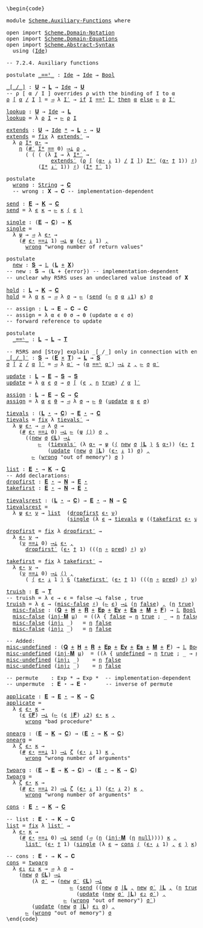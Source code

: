 <pre class="Agda"><a id="1" class="Markup">\begin{code}</a>

<a id="15" class="Keyword">module</a> <a id="22" href="Scheme.Auxiliary-Functions.html" class="Module">Scheme.Auxiliary-Functions</a> <a id="49" class="Keyword">where</a>

<a id="56" class="Keyword">open</a> <a id="61" class="Keyword">import</a> <a id="68" href="Scheme.Domain-Notation.html" class="Module">Scheme.Domain-Notation</a>
<a id="91" class="Keyword">open</a> <a id="96" class="Keyword">import</a> <a id="103" href="Scheme.Domain-Equations.html" class="Module">Scheme.Domain-Equations</a>
<a id="127" class="Keyword">open</a> <a id="132" class="Keyword">import</a> <a id="139" href="Scheme.Abstract-Syntax.html" class="Module">Scheme.Abstract-Syntax</a>
  <a id="164" class="Keyword">using</a> <a id="170" class="Symbol">(</a><a id="171" href="Scheme.Abstract-Syntax.html#194" class="Postulate">Ide</a><a id="174" class="Symbol">)</a>

<a id="177" class="Comment">-- 7.2.4. Auxiliary functions</a>

<a id="208" class="Keyword">postulate</a> <a id="_==ᴵ_"></a><a id="218" href="Scheme.Auxiliary-Functions.html#218" class="Postulate Operator">_==ᴵ_</a> <a id="224" class="Symbol">:</a> <a id="226" href="Scheme.Abstract-Syntax.html#194" class="Postulate">Ide</a> <a id="230" class="Symbol">→</a> <a id="232" href="Scheme.Abstract-Syntax.html#194" class="Postulate">Ide</a> <a id="236" class="Symbol">→</a> <a id="238" href="Agda.Builtin.Bool.html#173" class="Datatype">Bool</a>

<a id="_[_/_]"></a><a id="244" href="Scheme.Auxiliary-Functions.html#244" class="Function Operator">_[_/_]</a> <a id="251" class="Symbol">:</a> <a id="253" href="Scheme.Domain-Equations.html#997" class="Postulate">𝐔</a> <a id="255" class="Symbol">→</a> <a id="257" href="Scheme.Domain-Equations.html#210" class="Function">𝐋</a> <a id="259" class="Symbol">→</a> <a id="261" href="Scheme.Abstract-Syntax.html#194" class="Postulate">Ide</a> <a id="265" class="Symbol">→</a> <a id="267" href="Scheme.Domain-Equations.html#997" class="Postulate">𝐔</a>
<a id="269" class="Comment">-- ρ [ α / I ] overrides ρ with the binding of I to α</a>
<a id="323" href="Scheme.Auxiliary-Functions.html#323" class="Bound">ρ</a> <a id="325" href="Scheme.Auxiliary-Functions.html#244" class="Function Operator">[</a> <a id="327" href="Scheme.Auxiliary-Functions.html#327" class="Bound">α</a> <a id="329" href="Scheme.Auxiliary-Functions.html#244" class="Function Operator">/</a> <a id="331" href="Scheme.Auxiliary-Functions.html#331" class="Bound">I</a> <a id="333" href="Scheme.Auxiliary-Functions.html#244" class="Function Operator">]</a> <a id="335" class="Symbol">=</a> <a id="337" href="Scheme.Domain-Equations.html#1510" class="Field">◅</a> <a id="339" class="Symbol">λ</a> <a id="341" href="Scheme.Auxiliary-Functions.html#341" class="Bound">I′</a> <a id="344" class="Symbol">→</a> <a id="346" href="Data.Bool.Base.html#1505" class="Function Operator">if</a> <a id="349" href="Scheme.Auxiliary-Functions.html#331" class="Bound">I</a> <a id="351" href="Scheme.Auxiliary-Functions.html#218" class="Postulate Operator">==ᴵ</a> <a id="355" href="Scheme.Auxiliary-Functions.html#341" class="Bound">I′</a> <a id="358" href="Data.Bool.Base.html#1505" class="Function Operator">then</a> <a id="363" href="Scheme.Auxiliary-Functions.html#327" class="Bound">α</a> <a id="365" href="Data.Bool.Base.html#1505" class="Function Operator">else</a> <a id="370" href="Scheme.Domain-Equations.html#1498" class="Field">▻</a> <a id="372" href="Scheme.Auxiliary-Functions.html#323" class="Bound">ρ</a> <a id="374" href="Scheme.Auxiliary-Functions.html#341" class="Bound">I′</a>

<a id="lookup"></a><a id="378" href="Scheme.Auxiliary-Functions.html#378" class="Function">lookup</a> <a id="385" class="Symbol">:</a> <a id="387" href="Scheme.Domain-Equations.html#997" class="Postulate">𝐔</a> <a id="389" class="Symbol">→</a> <a id="391" href="Scheme.Abstract-Syntax.html#194" class="Postulate">Ide</a> <a id="395" class="Symbol">→</a> <a id="397" href="Scheme.Domain-Equations.html#210" class="Function">𝐋</a>
<a id="399" href="Scheme.Auxiliary-Functions.html#378" class="Function">lookup</a> <a id="406" class="Symbol">=</a> <a id="408" class="Symbol">λ</a> <a id="410" href="Scheme.Auxiliary-Functions.html#410" class="Bound">ρ</a> <a id="412" href="Scheme.Auxiliary-Functions.html#412" class="Bound">I</a> <a id="414" class="Symbol">→</a> <a id="416" href="Scheme.Domain-Equations.html#1498" class="Field">▻</a> <a id="418" href="Scheme.Auxiliary-Functions.html#410" class="Bound">ρ</a> <a id="420" href="Scheme.Auxiliary-Functions.html#412" class="Bound">I</a>

<a id="extends"></a><a id="423" href="Scheme.Auxiliary-Functions.html#423" class="Function">extends</a> <a id="431" class="Symbol">:</a> <a id="433" href="Scheme.Domain-Equations.html#997" class="Postulate">𝐔</a> <a id="435" class="Symbol">→</a> <a id="437" href="Scheme.Abstract-Syntax.html#194" class="Postulate">Ide</a> <a id="441" href="Scheme.Domain-Notation.html#2900" class="Function Operator">*</a> <a id="443" class="Symbol">→</a> <a id="445" href="Scheme.Domain-Equations.html#210" class="Function">𝐋</a> <a id="447" href="Scheme.Domain-Notation.html#3764" class="Function Operator">⋆</a> <a id="449" class="Symbol">→</a> <a id="451" href="Scheme.Domain-Equations.html#997" class="Postulate">𝐔</a>
<a id="453" href="Scheme.Auxiliary-Functions.html#423" class="Function">extends</a> <a id="461" class="Symbol">=</a> <a id="463" href="Scheme.Domain-Notation.html#676" class="Postulate">fix</a> <a id="467" class="Symbol">λ</a> <a id="469" href="Scheme.Auxiliary-Functions.html#469" class="Bound">extends′</a> <a id="478" class="Symbol">→</a>
  <a id="482" class="Symbol">λ</a> <a id="484" href="Scheme.Auxiliary-Functions.html#484" class="Bound">ρ</a> <a id="486" href="Scheme.Auxiliary-Functions.html#486" class="Bound">I*</a> <a id="489" href="Scheme.Auxiliary-Functions.html#489" class="Bound">α⋆</a> <a id="492" class="Symbol">→</a>
    <a id="498" href="Scheme.Domain-Notation.html#1030" class="Postulate">η</a> <a id="500" class="Symbol">(</a><a id="501" href="Scheme.Domain-Notation.html#2951" class="Function">#′</a> <a id="504" href="Scheme.Auxiliary-Functions.html#486" class="Bound">I*</a> <a id="507" href="Data.Nat.Base.html#1289" class="Primitive Operator">==</a> <a id="510" class="Number">0</a><a id="511" class="Symbol">)</a> <a id="513" href="Scheme.Domain-Notation.html#4662" class="Postulate Operator">⟶⊥</a> <a id="516" href="Scheme.Auxiliary-Functions.html#484" class="Bound">ρ</a> <a id="518" href="Scheme.Domain-Notation.html#4662" class="Postulate Operator">,</a>
      <a id="526" class="Symbol">(</a> <a id="528" class="Symbol">(</a> <a id="530" class="Symbol">(</a> <a id="532" class="Symbol">(λ</a> <a id="535" href="Scheme.Auxiliary-Functions.html#535" class="Bound">I</a> <a id="537" class="Symbol">→</a> <a id="539" class="Symbol">λ</a> <a id="541" href="Scheme.Auxiliary-Functions.html#541" class="Bound">I*′</a> <a id="545" class="Symbol">→</a>
              <a id="561" href="Scheme.Auxiliary-Functions.html#469" class="Bound">extends′</a> <a id="570" class="Symbol">(</a><a id="571" href="Scheme.Auxiliary-Functions.html#484" class="Bound">ρ</a> <a id="573" href="Scheme.Auxiliary-Functions.html#244" class="Function Operator">[</a> <a id="575" class="Symbol">(</a><a id="576" href="Scheme.Auxiliary-Functions.html#489" class="Bound">α⋆</a> <a id="579" href="Scheme.Domain-Notation.html#4255" class="Function Operator">↓</a> <a id="581" class="Number">1</a><a id="582" class="Symbol">)</a> <a id="584" href="Scheme.Auxiliary-Functions.html#244" class="Function Operator">/</a> <a id="586" href="Scheme.Auxiliary-Functions.html#535" class="Bound">I</a> <a id="588" href="Scheme.Auxiliary-Functions.html#244" class="Function Operator">]</a><a id="589" class="Symbol">)</a> <a id="591" href="Scheme.Auxiliary-Functions.html#541" class="Bound">I*′</a> <a id="595" class="Symbol">(</a><a id="596" href="Scheme.Auxiliary-Functions.html#489" class="Bound">α⋆</a> <a id="599" href="Scheme.Domain-Notation.html#4350" class="Function Operator">†</a> <a id="601" class="Number">1</a><a id="602" class="Symbol">))</a> <a id="605" href="Scheme.Domain-Notation.html#1070" class="Postulate Operator">♯</a><a id="606" class="Symbol">)</a>
          <a id="618" class="Symbol">(</a><a id="619" href="Scheme.Auxiliary-Functions.html#486" class="Bound">I*</a> <a id="622" href="Scheme.Domain-Notation.html#3104" class="Function Operator">↓′</a> <a id="625" class="Number">1</a><a id="626" class="Symbol">))</a> <a id="629" href="Scheme.Domain-Notation.html#1070" class="Postulate Operator">♯</a><a id="630" class="Symbol">)</a> <a id="632" class="Symbol">(</a><a id="633" href="Scheme.Auxiliary-Functions.html#486" class="Bound">I*</a> <a id="636" href="Scheme.Domain-Notation.html#3344" class="Function Operator">†′</a> <a id="639" class="Number">1</a><a id="640" class="Symbol">)</a>

<a id="643" class="Keyword">postulate</a>
  <a id="wrong"></a><a id="655" href="Scheme.Auxiliary-Functions.html#655" class="Postulate">wrong</a> <a id="661" class="Symbol">:</a> <a id="663" href="Agda.Builtin.String.html#335" class="Postulate">String</a> <a id="670" class="Symbol">→</a> <a id="672" href="Scheme.Domain-Equations.html#1044" class="Postulate">𝐂</a>
  <a id="676" class="Comment">-- wrong : 𝐗 → 𝐂 -- implementation-dependent</a>

<a id="send"></a><a id="722" href="Scheme.Auxiliary-Functions.html#722" class="Function">send</a> <a id="727" class="Symbol">:</a> <a id="729" href="Scheme.Domain-Equations.html#905" class="Postulate">𝐄</a> <a id="731" class="Symbol">→</a> <a id="733" href="Scheme.Domain-Equations.html#1100" class="Postulate">𝐊</a> <a id="735" class="Symbol">→</a> <a id="737" href="Scheme.Domain-Equations.html#1044" class="Postulate">𝐂</a>
<a id="739" href="Scheme.Auxiliary-Functions.html#722" class="Function">send</a> <a id="744" class="Symbol">=</a> <a id="746" class="Symbol">λ</a> <a id="748" href="Scheme.Auxiliary-Functions.html#748" class="Bound">ϵ</a> <a id="750" href="Scheme.Auxiliary-Functions.html#750" class="Bound">κ</a> <a id="752" class="Symbol">→</a> <a id="754" href="Scheme.Domain-Equations.html#1498" class="Field">▻</a> <a id="756" href="Scheme.Auxiliary-Functions.html#750" class="Bound">κ</a> <a id="758" href="Scheme.Domain-Notation.html#3885" class="Function Operator">⟨</a> <a id="760" href="Scheme.Auxiliary-Functions.html#748" class="Bound">ϵ</a> <a id="762" href="Scheme.Domain-Notation.html#3885" class="Function Operator">⟩</a>

<a id="single"></a><a id="765" href="Scheme.Auxiliary-Functions.html#765" class="Function">single</a> <a id="772" class="Symbol">:</a> <a id="774" class="Symbol">(</a><a id="775" href="Scheme.Domain-Equations.html#905" class="Postulate">𝐄</a> <a id="777" class="Symbol">→</a> <a id="779" href="Scheme.Domain-Equations.html#1044" class="Postulate">𝐂</a><a id="780" class="Symbol">)</a> <a id="782" class="Symbol">→</a> <a id="784" href="Scheme.Domain-Equations.html#1100" class="Postulate">𝐊</a>
<a id="786" href="Scheme.Auxiliary-Functions.html#765" class="Function">single</a> <a id="793" class="Symbol">=</a>
  <a id="797" class="Symbol">λ</a> <a id="799" href="Scheme.Auxiliary-Functions.html#799" class="Bound">ψ</a> <a id="801" class="Symbol">→</a> <a id="803" href="Scheme.Domain-Equations.html#1510" class="Field">◅</a> <a id="805" class="Symbol">λ</a> <a id="807" href="Scheme.Auxiliary-Functions.html#807" class="Bound">ϵ⋆</a> <a id="810" class="Symbol">→</a> 
    <a id="817" class="Symbol">(</a><a id="818" href="Scheme.Domain-Notation.html#4001" class="Function">#</a> <a id="820" href="Scheme.Auxiliary-Functions.html#807" class="Bound">ϵ⋆</a> <a id="823" href="Scheme.Domain-Notation.html#1670" class="Function Operator">==⊥</a> <a id="827" class="Number">1</a><a id="828" class="Symbol">)</a> <a id="830" href="Scheme.Domain-Notation.html#4662" class="Postulate Operator">⟶⊥</a> <a id="833" href="Scheme.Auxiliary-Functions.html#799" class="Bound">ψ</a> <a id="835" class="Symbol">(</a><a id="836" href="Scheme.Auxiliary-Functions.html#807" class="Bound">ϵ⋆</a> <a id="839" href="Scheme.Domain-Notation.html#4255" class="Function Operator">↓</a> <a id="841" class="Number">1</a><a id="842" class="Symbol">)</a> <a id="844" href="Scheme.Domain-Notation.html#4662" class="Postulate Operator">,</a>
      <a id="852" href="Scheme.Auxiliary-Functions.html#655" class="Postulate">wrong</a> <a id="858" class="String">&quot;wrong number of return values&quot;</a>

<a id="891" class="Keyword">postulate</a>
  <a id="new"></a><a id="903" href="Scheme.Auxiliary-Functions.html#903" class="Postulate">new</a> <a id="907" class="Symbol">:</a> <a id="909" href="Scheme.Domain-Equations.html#956" class="Postulate">𝐒</a> <a id="911" class="Symbol">→</a> <a id="913" href="Scheme.Domain-Notation.html#997" class="Postulate">𝕃</a> <a id="915" class="Symbol">(</a><a id="916" href="Scheme.Domain-Equations.html#210" class="Function">𝐋</a> <a id="918" href="Data.Sum.Base.html#625" class="Datatype Operator">+</a> <a id="920" href="Scheme.Domain-Equations.html#724" class="Function">𝐗</a><a id="921" class="Symbol">)</a>
<a id="923" class="Comment">-- new : 𝐒 → (𝐋 + {error}) -- implementation-dependent</a>
<a id="978" class="Comment">-- unclear why R5RS uses an undeclared value instead of 𝐗</a>

<a id="hold"></a><a id="1037" href="Scheme.Auxiliary-Functions.html#1037" class="Function">hold</a> <a id="1042" class="Symbol">:</a> <a id="1044" href="Scheme.Domain-Equations.html#210" class="Function">𝐋</a> <a id="1046" class="Symbol">→</a> <a id="1048" href="Scheme.Domain-Equations.html#1100" class="Postulate">𝐊</a> <a id="1050" class="Symbol">→</a> <a id="1052" href="Scheme.Domain-Equations.html#1044" class="Postulate">𝐂</a>
<a id="1054" href="Scheme.Auxiliary-Functions.html#1037" class="Function">hold</a> <a id="1059" class="Symbol">=</a> <a id="1061" class="Symbol">λ</a> <a id="1063" href="Scheme.Auxiliary-Functions.html#1063" class="Bound">α</a> <a id="1065" href="Scheme.Auxiliary-Functions.html#1065" class="Bound">κ</a> <a id="1067" class="Symbol">→</a> <a id="1069" href="Scheme.Domain-Equations.html#1510" class="Field">◅</a> <a id="1071" class="Symbol">λ</a> <a id="1073" href="Scheme.Auxiliary-Functions.html#1073" class="Bound">σ</a> <a id="1075" class="Symbol">→</a> <a id="1077" href="Scheme.Domain-Equations.html#1498" class="Field">▻</a> <a id="1079" class="Symbol">(</a><a id="1080" href="Scheme.Auxiliary-Functions.html#722" class="Function">send</a> <a id="1085" class="Symbol">(</a><a id="1086" href="Scheme.Domain-Equations.html#1498" class="Field">▻</a> <a id="1088" href="Scheme.Auxiliary-Functions.html#1073" class="Bound">σ</a> <a id="1090" href="Scheme.Auxiliary-Functions.html#1063" class="Bound">α</a> <a id="1092" href="Data.Product.Base.html#636" class="Field Operator">↓1</a><a id="1094" class="Symbol">)</a> <a id="1096" href="Scheme.Auxiliary-Functions.html#1065" class="Bound">κ</a><a id="1097" class="Symbol">)</a> <a id="1099" href="Scheme.Auxiliary-Functions.html#1073" class="Bound">σ</a>

<a id="1102" class="Comment">-- assign : 𝐋 → 𝐄 → 𝐂 → 𝐂</a>
<a id="1128" class="Comment">-- assign = λ α ϵ θ σ → θ (update α ϵ σ)</a>
<a id="1169" class="Comment">-- forward reference to update</a>

<a id="1201" class="Keyword">postulate</a>
  <a id="_==ᴸ_"></a><a id="1213" href="Scheme.Auxiliary-Functions.html#1213" class="Postulate Operator">_==ᴸ_</a> <a id="1219" class="Symbol">:</a> <a id="1221" href="Scheme.Domain-Equations.html#210" class="Function">𝐋</a> <a id="1223" class="Symbol">→</a> <a id="1225" href="Scheme.Domain-Equations.html#210" class="Function">𝐋</a> <a id="1227" class="Symbol">→</a> <a id="1229" href="Scheme.Domain-Equations.html#304" class="Function">𝐓</a>

<a id="1232" class="Comment">-- R5RS and [Stoy] explain _[_/_] only in connection with environments</a>
<a id="_[_/_]′"></a><a id="1303" href="Scheme.Auxiliary-Functions.html#1303" class="Function Operator">_[_/_]′</a> <a id="1311" class="Symbol">:</a> <a id="1313" href="Scheme.Domain-Equations.html#956" class="Postulate">𝐒</a> <a id="1315" class="Symbol">→</a> <a id="1317" class="Symbol">(</a><a id="1318" href="Scheme.Domain-Equations.html#905" class="Postulate">𝐄</a> <a id="1320" href="Data.Product.Base.html#1618" class="Function Operator">×</a> <a id="1322" href="Scheme.Domain-Equations.html#304" class="Function">𝐓</a><a id="1323" class="Symbol">)</a> <a id="1325" class="Symbol">→</a> <a id="1327" href="Scheme.Domain-Equations.html#210" class="Function">𝐋</a> <a id="1329" class="Symbol">→</a> <a id="1331" href="Scheme.Domain-Equations.html#956" class="Postulate">𝐒</a>
<a id="1333" href="Scheme.Auxiliary-Functions.html#1333" class="Bound">σ</a> <a id="1335" href="Scheme.Auxiliary-Functions.html#1303" class="Function Operator">[</a> <a id="1337" href="Scheme.Auxiliary-Functions.html#1337" class="Bound">z</a> <a id="1339" href="Scheme.Auxiliary-Functions.html#1303" class="Function Operator">/</a> <a id="1341" href="Scheme.Auxiliary-Functions.html#1341" class="Bound">α</a> <a id="1343" href="Scheme.Auxiliary-Functions.html#1303" class="Function Operator">]′</a> <a id="1346" class="Symbol">=</a> <a id="1348" href="Scheme.Domain-Equations.html#1510" class="Field">◅</a> <a id="1350" class="Symbol">λ</a> <a id="1352" href="Scheme.Auxiliary-Functions.html#1352" class="Bound">α′</a> <a id="1355" class="Symbol">→</a> <a id="1357" class="Symbol">(</a><a id="1358" href="Scheme.Auxiliary-Functions.html#1341" class="Bound">α</a> <a id="1360" href="Scheme.Auxiliary-Functions.html#1213" class="Postulate Operator">==ᴸ</a> <a id="1364" href="Scheme.Auxiliary-Functions.html#1352" class="Bound">α′</a><a id="1366" class="Symbol">)</a> <a id="1368" href="Scheme.Domain-Notation.html#4662" class="Postulate Operator">⟶⊥</a> <a id="1371" href="Scheme.Auxiliary-Functions.html#1337" class="Bound">z</a> <a id="1373" href="Scheme.Domain-Notation.html#4662" class="Postulate Operator">,</a> <a id="1375" href="Scheme.Domain-Equations.html#1498" class="Field">▻</a> <a id="1377" href="Scheme.Auxiliary-Functions.html#1333" class="Bound">σ</a> <a id="1379" href="Scheme.Auxiliary-Functions.html#1352" class="Bound">α′</a>

<a id="update"></a><a id="1383" href="Scheme.Auxiliary-Functions.html#1383" class="Function">update</a> <a id="1390" class="Symbol">:</a> <a id="1392" href="Scheme.Domain-Equations.html#210" class="Function">𝐋</a> <a id="1394" class="Symbol">→</a> <a id="1396" href="Scheme.Domain-Equations.html#905" class="Postulate">𝐄</a> <a id="1398" class="Symbol">→</a> <a id="1400" href="Scheme.Domain-Equations.html#956" class="Postulate">𝐒</a> <a id="1402" class="Symbol">→</a> <a id="1404" href="Scheme.Domain-Equations.html#956" class="Postulate">𝐒</a>
<a id="1406" href="Scheme.Auxiliary-Functions.html#1383" class="Function">update</a> <a id="1413" class="Symbol">=</a> <a id="1415" class="Symbol">λ</a> <a id="1417" href="Scheme.Auxiliary-Functions.html#1417" class="Bound">α</a> <a id="1419" href="Scheme.Auxiliary-Functions.html#1419" class="Bound">ϵ</a> <a id="1421" href="Scheme.Auxiliary-Functions.html#1421" class="Bound">σ</a> <a id="1423" class="Symbol">→</a> <a id="1425" href="Scheme.Auxiliary-Functions.html#1421" class="Bound">σ</a> <a id="1427" href="Scheme.Auxiliary-Functions.html#1303" class="Function Operator">[</a> <a id="1429" class="Symbol">(</a><a id="1430" href="Scheme.Auxiliary-Functions.html#1419" class="Bound">ϵ</a> <a id="1432" href="Agda.Builtin.Sigma.html#235" class="InductiveConstructor Operator">,</a> <a id="1434" href="Scheme.Domain-Notation.html#1030" class="Postulate">η</a> <a id="1436" href="Agda.Builtin.Bool.html#198" class="InductiveConstructor">true</a><a id="1440" class="Symbol">)</a> <a id="1442" href="Scheme.Auxiliary-Functions.html#1303" class="Function Operator">/</a> <a id="1444" href="Scheme.Auxiliary-Functions.html#1417" class="Bound">α</a> <a id="1446" href="Scheme.Auxiliary-Functions.html#1303" class="Function Operator">]′</a>

<a id="assign"></a><a id="1450" href="Scheme.Auxiliary-Functions.html#1450" class="Function">assign</a> <a id="1457" class="Symbol">:</a> <a id="1459" href="Scheme.Domain-Equations.html#210" class="Function">𝐋</a> <a id="1461" class="Symbol">→</a> <a id="1463" href="Scheme.Domain-Equations.html#905" class="Postulate">𝐄</a> <a id="1465" class="Symbol">→</a> <a id="1467" href="Scheme.Domain-Equations.html#1044" class="Postulate">𝐂</a> <a id="1469" class="Symbol">→</a> <a id="1471" href="Scheme.Domain-Equations.html#1044" class="Postulate">𝐂</a>
<a id="1473" href="Scheme.Auxiliary-Functions.html#1450" class="Function">assign</a> <a id="1480" class="Symbol">=</a> <a id="1482" class="Symbol">λ</a> <a id="1484" href="Scheme.Auxiliary-Functions.html#1484" class="Bound">α</a> <a id="1486" href="Scheme.Auxiliary-Functions.html#1486" class="Bound">ϵ</a> <a id="1488" href="Scheme.Auxiliary-Functions.html#1488" class="Bound">θ</a> <a id="1490" class="Symbol">→</a> <a id="1492" href="Scheme.Domain-Equations.html#1510" class="Field">◅</a> <a id="1494" class="Symbol">λ</a> <a id="1496" href="Scheme.Auxiliary-Functions.html#1496" class="Bound">σ</a> <a id="1498" class="Symbol">→</a> <a id="1500" href="Scheme.Domain-Equations.html#1498" class="Field">▻</a> <a id="1502" href="Scheme.Auxiliary-Functions.html#1488" class="Bound">θ</a> <a id="1504" class="Symbol">(</a><a id="1505" href="Scheme.Auxiliary-Functions.html#1383" class="Function">update</a> <a id="1512" href="Scheme.Auxiliary-Functions.html#1484" class="Bound">α</a> <a id="1514" href="Scheme.Auxiliary-Functions.html#1486" class="Bound">ϵ</a> <a id="1516" href="Scheme.Auxiliary-Functions.html#1496" class="Bound">σ</a><a id="1517" class="Symbol">)</a>

<a id="tievals"></a><a id="1520" href="Scheme.Auxiliary-Functions.html#1520" class="Function">tievals</a> <a id="1528" class="Symbol">:</a> <a id="1530" class="Symbol">(</a><a id="1531" href="Scheme.Domain-Equations.html#210" class="Function">𝐋</a> <a id="1533" href="Scheme.Domain-Notation.html#3764" class="Function Operator">⋆</a> <a id="1535" class="Symbol">→</a> <a id="1537" href="Scheme.Domain-Equations.html#1044" class="Postulate">𝐂</a><a id="1538" class="Symbol">)</a> <a id="1540" class="Symbol">→</a> <a id="1542" href="Scheme.Domain-Equations.html#905" class="Postulate">𝐄</a> <a id="1544" href="Scheme.Domain-Notation.html#3764" class="Function Operator">⋆</a> <a id="1546" class="Symbol">→</a> <a id="1548" href="Scheme.Domain-Equations.html#1044" class="Postulate">𝐂</a>
<a id="1550" href="Scheme.Auxiliary-Functions.html#1520" class="Function">tievals</a> <a id="1558" class="Symbol">=</a> <a id="1560" href="Scheme.Domain-Notation.html#676" class="Postulate">fix</a> <a id="1564" class="Symbol">λ</a> <a id="1566" href="Scheme.Auxiliary-Functions.html#1566" class="Bound">tievals′</a> <a id="1575" class="Symbol">→</a>
  <a id="1579" class="Symbol">λ</a> <a id="1581" href="Scheme.Auxiliary-Functions.html#1581" class="Bound">ψ</a> <a id="1583" href="Scheme.Auxiliary-Functions.html#1583" class="Bound">ϵ⋆</a> <a id="1586" class="Symbol">→</a> <a id="1588" href="Scheme.Domain-Equations.html#1510" class="Field">◅</a> <a id="1590" class="Symbol">λ</a> <a id="1592" href="Scheme.Auxiliary-Functions.html#1592" class="Bound">σ</a> <a id="1594" class="Symbol">→</a>
    <a id="1600" class="Symbol">(</a><a id="1601" href="Scheme.Domain-Notation.html#4001" class="Function">#</a> <a id="1603" href="Scheme.Auxiliary-Functions.html#1583" class="Bound">ϵ⋆</a> <a id="1606" href="Scheme.Domain-Notation.html#1670" class="Function Operator">==⊥</a> <a id="1610" class="Number">0</a><a id="1611" class="Symbol">)</a> <a id="1613" href="Scheme.Domain-Notation.html#4662" class="Postulate Operator">⟶⊥</a> <a id="1616" href="Scheme.Domain-Equations.html#1498" class="Field">▻</a> <a id="1618" class="Symbol">(</a><a id="1619" href="Scheme.Auxiliary-Functions.html#1581" class="Bound">ψ</a> <a id="1621" href="Scheme.Domain-Notation.html#3823" class="Function">⟨⟩</a><a id="1623" class="Symbol">)</a> <a id="1625" href="Scheme.Auxiliary-Functions.html#1592" class="Bound">σ</a> <a id="1627" href="Scheme.Domain-Notation.html#4662" class="Postulate Operator">,</a>
      <a id="1635" class="Symbol">((</a><a id="1637" href="Scheme.Auxiliary-Functions.html#903" class="Postulate">new</a> <a id="1641" href="Scheme.Auxiliary-Functions.html#1592" class="Bound">σ</a> <a id="1643" href="Scheme.Domain-Equations.html#2103" class="Function Operator">∈𝐋</a><a id="1645" class="Symbol">)</a> <a id="1647" href="Scheme.Domain-Notation.html#4662" class="Postulate Operator">⟶⊥</a>
          <a id="1660" href="Scheme.Domain-Equations.html#1498" class="Field">▻</a>  <a id="1663" class="Symbol">(</a><a id="1664" href="Scheme.Auxiliary-Functions.html#1566" class="Bound">tievals′</a> <a id="1673" class="Symbol">(λ</a> <a id="1676" href="Scheme.Auxiliary-Functions.html#1676" class="Bound">α⋆</a> <a id="1679" class="Symbol">→</a> <a id="1681" href="Scheme.Auxiliary-Functions.html#1581" class="Bound">ψ</a> <a id="1683" class="Symbol">(</a><a id="1684" href="Scheme.Domain-Notation.html#3885" class="Function Operator">⟨</a> <a id="1686" href="Scheme.Auxiliary-Functions.html#903" class="Postulate">new</a> <a id="1690" href="Scheme.Auxiliary-Functions.html#1592" class="Bound">σ</a> <a id="1692" href="Scheme.Domain-Equations.html#2192" class="Function Operator">|𝐋</a> <a id="1695" href="Scheme.Domain-Notation.html#3885" class="Function Operator">⟩</a> <a id="1697" href="Scheme.Domain-Notation.html#4078" class="Function Operator">§</a> <a id="1699" href="Scheme.Auxiliary-Functions.html#1676" class="Bound">α⋆</a><a id="1701" class="Symbol">))</a> <a id="1704" class="Symbol">(</a><a id="1705" href="Scheme.Auxiliary-Functions.html#1583" class="Bound">ϵ⋆</a> <a id="1708" href="Scheme.Domain-Notation.html#4350" class="Function Operator">†</a> <a id="1710" class="Number">1</a><a id="1711" class="Symbol">))</a>
             <a id="1727" class="Symbol">(</a><a id="1728" href="Scheme.Auxiliary-Functions.html#1383" class="Function">update</a> <a id="1735" class="Symbol">(</a><a id="1736" href="Scheme.Auxiliary-Functions.html#903" class="Postulate">new</a> <a id="1740" href="Scheme.Auxiliary-Functions.html#1592" class="Bound">σ</a> <a id="1742" href="Scheme.Domain-Equations.html#2192" class="Function Operator">|𝐋</a><a id="1744" class="Symbol">)</a> <a id="1746" class="Symbol">(</a><a id="1747" href="Scheme.Auxiliary-Functions.html#1583" class="Bound">ϵ⋆</a> <a id="1750" href="Scheme.Domain-Notation.html#4255" class="Function Operator">↓</a> <a id="1752" class="Number">1</a><a id="1753" class="Symbol">)</a> <a id="1755" href="Scheme.Auxiliary-Functions.html#1592" class="Bound">σ</a><a id="1756" class="Symbol">)</a> <a id="1758" href="Scheme.Domain-Notation.html#4662" class="Postulate Operator">,</a>
        <a id="1768" href="Scheme.Domain-Equations.html#1498" class="Field">▻</a> <a id="1770" class="Symbol">(</a><a id="1771" href="Scheme.Auxiliary-Functions.html#655" class="Postulate">wrong</a> <a id="1777" class="String">&quot;out of memory&quot;</a><a id="1792" class="Symbol">)</a> <a id="1794" href="Scheme.Auxiliary-Functions.html#1592" class="Bound">σ</a> <a id="1796" class="Symbol">)</a>

<a id="list"></a><a id="1799" href="Scheme.Auxiliary-Functions.html#1799" class="Function">list</a> <a id="1804" class="Symbol">:</a> <a id="1806" href="Scheme.Domain-Equations.html#905" class="Postulate">𝐄</a> <a id="1808" href="Scheme.Domain-Notation.html#3764" class="Function Operator">⋆</a> <a id="1810" class="Symbol">→</a> <a id="1812" href="Scheme.Domain-Equations.html#1100" class="Postulate">𝐊</a> <a id="1814" class="Symbol">→</a> <a id="1816" href="Scheme.Domain-Equations.html#1044" class="Postulate">𝐂</a>
<a id="1818" class="Comment">-- Add declarations:</a>
<a id="dropfirst"></a><a id="1839" href="Scheme.Auxiliary-Functions.html#1839" class="Function">dropfirst</a> <a id="1849" class="Symbol">:</a> <a id="1851" href="Scheme.Domain-Equations.html#905" class="Postulate">𝐄</a> <a id="1853" href="Scheme.Domain-Notation.html#3764" class="Function Operator">⋆</a> <a id="1855" class="Symbol">→</a> <a id="1857" href="Scheme.Domain-Equations.html#254" class="Function">𝐍</a> <a id="1859" class="Symbol">→</a> <a id="1861" href="Scheme.Domain-Equations.html#905" class="Postulate">𝐄</a> <a id="1863" href="Scheme.Domain-Notation.html#3764" class="Function Operator">⋆</a>
<a id="takefirst"></a><a id="1865" href="Scheme.Auxiliary-Functions.html#1865" class="Function">takefirst</a> <a id="1875" class="Symbol">:</a> <a id="1877" href="Scheme.Domain-Equations.html#905" class="Postulate">𝐄</a> <a id="1879" href="Scheme.Domain-Notation.html#3764" class="Function Operator">⋆</a> <a id="1881" class="Symbol">→</a> <a id="1883" href="Scheme.Domain-Equations.html#254" class="Function">𝐍</a> <a id="1885" class="Symbol">→</a> <a id="1887" href="Scheme.Domain-Equations.html#905" class="Postulate">𝐄</a> <a id="1889" href="Scheme.Domain-Notation.html#3764" class="Function Operator">⋆</a>

<a id="tievalsrest"></a><a id="1892" href="Scheme.Auxiliary-Functions.html#1892" class="Function">tievalsrest</a> <a id="1904" class="Symbol">:</a> <a id="1906" class="Symbol">(</a><a id="1907" href="Scheme.Domain-Equations.html#210" class="Function">𝐋</a> <a id="1909" href="Scheme.Domain-Notation.html#3764" class="Function Operator">⋆</a> <a id="1911" class="Symbol">→</a> <a id="1913" href="Scheme.Domain-Equations.html#1044" class="Postulate">𝐂</a><a id="1914" class="Symbol">)</a> <a id="1916" class="Symbol">→</a> <a id="1918" href="Scheme.Domain-Equations.html#905" class="Postulate">𝐄</a> <a id="1920" href="Scheme.Domain-Notation.html#3764" class="Function Operator">⋆</a> <a id="1922" class="Symbol">→</a> <a id="1924" href="Scheme.Domain-Equations.html#254" class="Function">𝐍</a> <a id="1926" class="Symbol">→</a> <a id="1928" href="Scheme.Domain-Equations.html#1044" class="Postulate">𝐂</a>
<a id="1930" href="Scheme.Auxiliary-Functions.html#1892" class="Function">tievalsrest</a> <a id="1942" class="Symbol">=</a>
  <a id="1946" class="Symbol">λ</a> <a id="1948" href="Scheme.Auxiliary-Functions.html#1948" class="Bound">ψ</a> <a id="1950" href="Scheme.Auxiliary-Functions.html#1950" class="Bound">ϵ⋆</a> <a id="1953" href="Scheme.Auxiliary-Functions.html#1953" class="Bound">ν</a> <a id="1955" class="Symbol">→</a> <a id="1957" href="Scheme.Auxiliary-Functions.html#1799" class="Function">list</a>  <a id="1963" class="Symbol">(</a><a id="1964" href="Scheme.Auxiliary-Functions.html#1839" class="Function">dropfirst</a> <a id="1974" href="Scheme.Auxiliary-Functions.html#1950" class="Bound">ϵ⋆</a> <a id="1977" href="Scheme.Auxiliary-Functions.html#1953" class="Bound">ν</a><a id="1978" class="Symbol">)</a>
                   <a id="1999" class="Symbol">(</a><a id="2000" href="Scheme.Auxiliary-Functions.html#765" class="Function">single</a> <a id="2007" class="Symbol">(λ</a> <a id="2010" href="Scheme.Auxiliary-Functions.html#2010" class="Bound">ϵ</a> <a id="2012" class="Symbol">→</a> <a id="2014" href="Scheme.Auxiliary-Functions.html#1520" class="Function">tievals</a> <a id="2022" href="Scheme.Auxiliary-Functions.html#1948" class="Bound">ψ</a> <a id="2024" class="Symbol">((</a><a id="2026" href="Scheme.Auxiliary-Functions.html#1865" class="Function">takefirst</a> <a id="2036" href="Scheme.Auxiliary-Functions.html#1950" class="Bound">ϵ⋆</a> <a id="2039" href="Scheme.Auxiliary-Functions.html#1953" class="Bound">ν</a><a id="2040" class="Symbol">)</a> <a id="2042" href="Scheme.Domain-Notation.html#4078" class="Function Operator">§</a> <a id="2044" href="Scheme.Domain-Notation.html#3885" class="Function Operator">⟨</a> <a id="2046" href="Scheme.Auxiliary-Functions.html#2010" class="Bound">ϵ</a> <a id="2048" href="Scheme.Domain-Notation.html#3885" class="Function Operator">⟩</a><a id="2049" class="Symbol">)))</a>

<a id="2054" href="Scheme.Auxiliary-Functions.html#1839" class="Function">dropfirst</a> <a id="2064" class="Symbol">=</a> <a id="2066" href="Scheme.Domain-Notation.html#676" class="Postulate">fix</a> <a id="2070" class="Symbol">λ</a> <a id="2072" href="Scheme.Auxiliary-Functions.html#2072" class="Bound">dropfirst′</a> <a id="2083" class="Symbol">→</a>
  <a id="2087" class="Symbol">λ</a> <a id="2089" href="Scheme.Auxiliary-Functions.html#2089" class="Bound">ϵ⋆</a> <a id="2092" href="Scheme.Auxiliary-Functions.html#2092" class="Bound">ν</a> <a id="2094" class="Symbol">→</a>
    <a id="2100" class="Symbol">(</a><a id="2101" href="Scheme.Auxiliary-Functions.html#2092" class="Bound">ν</a> <a id="2103" href="Scheme.Domain-Notation.html#1670" class="Function Operator">==⊥</a> <a id="2107" class="Number">0</a><a id="2108" class="Symbol">)</a> <a id="2110" href="Scheme.Domain-Notation.html#4662" class="Postulate Operator">⟶⊥</a> <a id="2113" href="Scheme.Auxiliary-Functions.html#2089" class="Bound">ϵ⋆</a> <a id="2116" href="Scheme.Domain-Notation.html#4662" class="Postulate Operator">,</a>
      <a id="2124" href="Scheme.Auxiliary-Functions.html#2072" class="Bound">dropfirst′</a> <a id="2135" class="Symbol">(</a><a id="2136" href="Scheme.Auxiliary-Functions.html#2089" class="Bound">ϵ⋆</a> <a id="2139" href="Scheme.Domain-Notation.html#4350" class="Function Operator">†</a> <a id="2141" class="Number">1</a><a id="2142" class="Symbol">)</a> <a id="2144" class="Symbol">(((</a><a id="2147" href="Scheme.Domain-Notation.html#1030" class="Postulate">η</a> <a id="2149" href="Function.Base.html#1115" class="Function Operator">∘</a> <a id="2151" href="Data.Nat.Base.html#5272" class="Function">pred</a><a id="2155" class="Symbol">)</a> <a id="2157" href="Scheme.Domain-Notation.html#1070" class="Postulate Operator">♯</a><a id="2158" class="Symbol">)</a> <a id="2160" href="Scheme.Auxiliary-Functions.html#2092" class="Bound">ν</a><a id="2161" class="Symbol">)</a>

<a id="2164" href="Scheme.Auxiliary-Functions.html#1865" class="Function">takefirst</a> <a id="2174" class="Symbol">=</a> <a id="2176" href="Scheme.Domain-Notation.html#676" class="Postulate">fix</a> <a id="2180" class="Symbol">λ</a> <a id="2182" href="Scheme.Auxiliary-Functions.html#2182" class="Bound">takefirst′</a> <a id="2193" class="Symbol">→</a>
  <a id="2197" class="Symbol">λ</a> <a id="2199" href="Scheme.Auxiliary-Functions.html#2199" class="Bound">ϵ⋆</a> <a id="2202" href="Scheme.Auxiliary-Functions.html#2202" class="Bound">ν</a> <a id="2204" class="Symbol">→</a>
    <a id="2210" class="Symbol">(</a><a id="2211" href="Scheme.Auxiliary-Functions.html#2202" class="Bound">ν</a> <a id="2213" href="Scheme.Domain-Notation.html#1670" class="Function Operator">==⊥</a> <a id="2217" class="Number">0</a><a id="2218" class="Symbol">)</a> <a id="2220" href="Scheme.Domain-Notation.html#4662" class="Postulate Operator">⟶⊥</a> <a id="2223" href="Scheme.Domain-Notation.html#3823" class="Function">⟨⟩</a> <a id="2226" href="Scheme.Domain-Notation.html#4662" class="Postulate Operator">,</a>
      <a id="2234" class="Symbol">(</a> <a id="2236" href="Scheme.Domain-Notation.html#3885" class="Function Operator">⟨</a> <a id="2238" href="Scheme.Auxiliary-Functions.html#2199" class="Bound">ϵ⋆</a> <a id="2241" href="Scheme.Domain-Notation.html#4255" class="Function Operator">↓</a> <a id="2243" class="Number">1</a> <a id="2245" href="Scheme.Domain-Notation.html#3885" class="Function Operator">⟩</a> <a id="2247" href="Scheme.Domain-Notation.html#4078" class="Function Operator">§</a> <a id="2249" class="Symbol">(</a><a id="2250" href="Scheme.Auxiliary-Functions.html#2182" class="Bound">takefirst′</a> <a id="2261" class="Symbol">(</a><a id="2262" href="Scheme.Auxiliary-Functions.html#2199" class="Bound">ϵ⋆</a> <a id="2265" href="Scheme.Domain-Notation.html#4350" class="Function Operator">†</a> <a id="2267" class="Number">1</a><a id="2268" class="Symbol">)</a> <a id="2270" class="Symbol">(((</a><a id="2273" href="Scheme.Domain-Notation.html#1030" class="Postulate">η</a> <a id="2275" href="Function.Base.html#1115" class="Function Operator">∘</a> <a id="2277" href="Data.Nat.Base.html#5272" class="Function">pred</a><a id="2281" class="Symbol">)</a> <a id="2283" href="Scheme.Domain-Notation.html#1070" class="Postulate Operator">♯</a><a id="2284" class="Symbol">)</a> <a id="2286" href="Scheme.Auxiliary-Functions.html#2202" class="Bound">ν</a><a id="2287" class="Symbol">))</a> <a id="2290" class="Symbol">)</a>

<a id="truish"></a><a id="2293" href="Scheme.Auxiliary-Functions.html#2293" class="Function">truish</a> <a id="2300" class="Symbol">:</a> <a id="2302" href="Scheme.Domain-Equations.html#905" class="Postulate">𝐄</a> <a id="2304" class="Symbol">→</a> <a id="2306" href="Scheme.Domain-Equations.html#304" class="Function">𝐓</a>
<a id="2308" class="Comment">-- truish = λ ϵ → ϵ = false ⟶⊥ false , true</a>
<a id="2352" href="Scheme.Auxiliary-Functions.html#2293" class="Function">truish</a> <a id="2359" class="Symbol">=</a> <a id="2361" class="Symbol">λ</a> <a id="2363" href="Scheme.Auxiliary-Functions.html#2363" class="Bound">ϵ</a> <a id="2365" class="Symbol">→</a> <a id="2367" class="Symbol">(</a><a id="2368" href="Scheme.Auxiliary-Functions.html#2420" class="Function">misc-false</a> <a id="2379" href="Scheme.Domain-Notation.html#1070" class="Postulate Operator">♯</a><a id="2380" class="Symbol">)</a> <a id="2382" class="Symbol">(</a><a id="2383" href="Scheme.Domain-Equations.html#1498" class="Field">▻</a> <a id="2385" href="Scheme.Auxiliary-Functions.html#2363" class="Bound">ϵ</a><a id="2386" class="Symbol">)</a> <a id="2388" href="Scheme.Domain-Notation.html#4662" class="Postulate Operator">⟶⊥</a> <a id="2391" class="Symbol">(</a><a id="2392" href="Scheme.Domain-Notation.html#1030" class="Postulate">η</a> <a id="2394" href="Agda.Builtin.Bool.html#192" class="InductiveConstructor">false</a><a id="2399" class="Symbol">)</a> <a id="2401" href="Scheme.Domain-Notation.html#4662" class="Postulate Operator">,</a> <a id="2403" class="Symbol">(</a><a id="2404" href="Scheme.Domain-Notation.html#1030" class="Postulate">η</a> <a id="2406" href="Agda.Builtin.Bool.html#198" class="InductiveConstructor">true</a><a id="2410" class="Symbol">)</a> <a id="2412" class="Keyword">where</a>
  <a id="2420" href="Scheme.Auxiliary-Functions.html#2420" class="Function">misc-false</a> <a id="2431" class="Symbol">:</a> <a id="2433" class="Symbol">(</a><a id="2434" href="Scheme.Domain-Equations.html#357" class="Postulate">𝐐</a> <a id="2436" href="Data.Sum.Base.html#625" class="Datatype Operator">+</a> <a id="2438" href="Scheme.Domain-Equations.html#399" class="Postulate">𝐇</a> <a id="2440" href="Data.Sum.Base.html#625" class="Datatype Operator">+</a> <a id="2442" href="Scheme.Domain-Equations.html#444" class="Postulate">𝐑</a> <a id="2444" href="Data.Sum.Base.html#625" class="Datatype Operator">+</a> <a id="2446" href="Scheme.Domain-Equations.html#476" class="Function">𝐄𝐩</a> <a id="2449" href="Data.Sum.Base.html#625" class="Datatype Operator">+</a> <a id="2451" href="Scheme.Domain-Equations.html#516" class="Function">𝐄𝐯</a> <a id="2454" href="Data.Sum.Base.html#625" class="Datatype Operator">+</a> <a id="2456" href="Scheme.Domain-Equations.html#558" class="Function">𝐄𝐬</a> <a id="2459" href="Data.Sum.Base.html#625" class="Datatype Operator">+</a> <a id="2461" href="Scheme.Domain-Equations.html#676" class="Function">𝐌</a> <a id="2463" href="Data.Sum.Base.html#625" class="Datatype Operator">+</a> <a id="2465" href="Scheme.Domain-Equations.html#854" class="Postulate">𝐅</a><a id="2466" class="Symbol">)</a> <a id="2468" class="Symbol">→</a> <a id="2470" href="Scheme.Domain-Notation.html#997" class="Postulate">𝕃</a> <a id="2472" href="Agda.Builtin.Bool.html#173" class="Datatype">Bool</a>
  <a id="2479" href="Scheme.Auxiliary-Functions.html#2420" class="Function">misc-false</a> <a id="2490" class="Symbol">(</a><a id="2491" href="Scheme.Domain-Equations.html#1797" class="InductiveConstructor">inj-𝐌</a> <a id="2497" href="Scheme.Auxiliary-Functions.html#2497" class="Bound">μ</a><a id="2498" class="Symbol">)</a>  <a id="2501" class="Symbol">=</a> <a id="2503" class="Symbol">((λ</a> <a id="2507" class="Symbol">{</a> <a id="2509" href="Scheme.Domain-Equations.html#631" class="InductiveConstructor">false</a> <a id="2515" class="Symbol">→</a> <a id="2517" href="Scheme.Domain-Notation.html#1030" class="Postulate">η</a> <a id="2519" href="Agda.Builtin.Bool.html#198" class="InductiveConstructor">true</a> <a id="2524" class="Symbol">;</a> <a id="2526" class="CatchallClause Symbol">_</a> <a id="2528" class="Symbol">→</a> <a id="2530" href="Scheme.Domain-Notation.html#1030" class="Postulate">η</a> <a id="2532" href="Agda.Builtin.Bool.html#192" class="InductiveConstructor">false</a> <a id="2538" class="Symbol">})</a> <a id="2541" href="Scheme.Domain-Notation.html#1070" class="Postulate Operator">♯</a><a id="2542" class="Symbol">)</a> <a id="2544" class="Symbol">(</a><a id="2545" href="Scheme.Auxiliary-Functions.html#2497" class="Bound">μ</a><a id="2546" class="Symbol">)</a>
  <a id="2550" href="Scheme.Auxiliary-Functions.html#2420" class="Function">misc-false</a> <a id="2561" class="Symbol">(</a><a id="2562" href="Data.Sum.Base.html#675" class="InductiveConstructor">inj₁</a> <a id="2567" class="Symbol">_)</a>   <a id="2572" class="Symbol">=</a> <a id="2574" href="Scheme.Domain-Notation.html#1030" class="Postulate">η</a> <a id="2576" href="Agda.Builtin.Bool.html#192" class="InductiveConstructor">false</a>
  <a id="2584" href="Scheme.Auxiliary-Functions.html#2420" class="CatchallClause Function">misc-false</a><a id="2594" class="CatchallClause"> </a><a id="2595" class="CatchallClause Symbol">(</a><a id="2596" href="Data.Sum.Base.html#700" class="CatchallClause InductiveConstructor">inj₂</a><a id="2600" class="CatchallClause"> </a><a id="2601" class="CatchallClause Symbol">_)</a>   <a id="2606" class="Symbol">=</a> <a id="2608" href="Scheme.Domain-Notation.html#1030" class="Postulate">η</a> <a id="2610" href="Agda.Builtin.Bool.html#192" class="InductiveConstructor">false</a>

<a id="2617" class="Comment">-- Added:</a>
<a id="misc-undefined"></a><a id="2627" href="Scheme.Auxiliary-Functions.html#2627" class="Function">misc-undefined</a> <a id="2642" class="Symbol">:</a> <a id="2644" class="Symbol">(</a><a id="2645" href="Scheme.Domain-Equations.html#357" class="Postulate">𝐐</a> <a id="2647" href="Data.Sum.Base.html#625" class="Datatype Operator">+</a> <a id="2649" href="Scheme.Domain-Equations.html#399" class="Postulate">𝐇</a> <a id="2651" href="Data.Sum.Base.html#625" class="Datatype Operator">+</a> <a id="2653" href="Scheme.Domain-Equations.html#444" class="Postulate">𝐑</a> <a id="2655" href="Data.Sum.Base.html#625" class="Datatype Operator">+</a> <a id="2657" href="Scheme.Domain-Equations.html#476" class="Function">𝐄𝐩</a> <a id="2660" href="Data.Sum.Base.html#625" class="Datatype Operator">+</a> <a id="2662" href="Scheme.Domain-Equations.html#516" class="Function">𝐄𝐯</a> <a id="2665" href="Data.Sum.Base.html#625" class="Datatype Operator">+</a> <a id="2667" href="Scheme.Domain-Equations.html#558" class="Function">𝐄𝐬</a> <a id="2670" href="Data.Sum.Base.html#625" class="Datatype Operator">+</a> <a id="2672" href="Scheme.Domain-Equations.html#676" class="Function">𝐌</a> <a id="2674" href="Data.Sum.Base.html#625" class="Datatype Operator">+</a> <a id="2676" href="Scheme.Domain-Equations.html#854" class="Postulate">𝐅</a><a id="2677" class="Symbol">)</a> <a id="2679" class="Symbol">→</a> <a id="2681" href="Scheme.Domain-Notation.html#997" class="Postulate">𝕃</a> <a id="2683" href="Agda.Builtin.Bool.html#173" class="Datatype">Bool</a>
<a id="2688" href="Scheme.Auxiliary-Functions.html#2627" class="Function">misc-undefined</a> <a id="2703" class="Symbol">(</a><a id="2704" href="Scheme.Domain-Equations.html#1797" class="InductiveConstructor">inj-𝐌</a> <a id="2710" href="Scheme.Auxiliary-Functions.html#2710" class="Bound">μ</a><a id="2711" class="Symbol">)</a>  <a id="2714" class="Symbol">=</a> <a id="2716" class="Symbol">((λ</a> <a id="2720" class="Symbol">{</a> <a id="2722" href="Scheme.Domain-Equations.html#647" class="InductiveConstructor">undefined</a> <a id="2732" class="Symbol">→</a> <a id="2734" href="Scheme.Domain-Notation.html#1030" class="Postulate">η</a> <a id="2736" href="Agda.Builtin.Bool.html#198" class="InductiveConstructor">true</a> <a id="2741" class="Symbol">;</a> <a id="2743" class="CatchallClause Symbol">_</a> <a id="2745" class="Symbol">→</a> <a id="2747" href="Scheme.Domain-Notation.html#1030" class="Postulate">η</a> <a id="2749" href="Agda.Builtin.Bool.html#192" class="InductiveConstructor">false</a> <a id="2755" class="Symbol">})</a> <a id="2758" href="Scheme.Domain-Notation.html#1070" class="Postulate Operator">♯</a><a id="2759" class="Symbol">)</a> <a id="2761" class="Symbol">(</a><a id="2762" href="Scheme.Auxiliary-Functions.html#2710" class="Bound">μ</a><a id="2763" class="Symbol">)</a>
<a id="2765" href="Scheme.Auxiliary-Functions.html#2627" class="Function">misc-undefined</a> <a id="2780" class="Symbol">(</a><a id="2781" href="Data.Sum.Base.html#675" class="InductiveConstructor">inj₁</a> <a id="2786" class="Symbol">_)</a>    <a id="2792" class="Symbol">=</a> <a id="2794" href="Scheme.Domain-Notation.html#1030" class="Postulate">η</a> <a id="2796" href="Agda.Builtin.Bool.html#192" class="InductiveConstructor">false</a>
<a id="2802" href="Scheme.Auxiliary-Functions.html#2627" class="CatchallClause Function">misc-undefined</a><a id="2816" class="CatchallClause"> </a><a id="2817" class="CatchallClause Symbol">(</a><a id="2818" href="Data.Sum.Base.html#700" class="CatchallClause InductiveConstructor">inj₂</a><a id="2822" class="CatchallClause"> </a><a id="2823" class="CatchallClause Symbol">_)</a>    <a id="2829" class="Symbol">=</a> <a id="2831" href="Scheme.Domain-Notation.html#1030" class="Postulate">η</a> <a id="2833" href="Agda.Builtin.Bool.html#192" class="InductiveConstructor">false</a>

<a id="2840" class="Comment">-- permute    : Exp * → Exp *  -- implementation-dependent</a>
<a id="2899" class="Comment">-- unpermute  : 𝐄 ⋆ → 𝐄 ⋆      -- inverse of permute</a>

<a id="applicate"></a><a id="2953" href="Scheme.Auxiliary-Functions.html#2953" class="Function">applicate</a> <a id="2963" class="Symbol">:</a> <a id="2965" href="Scheme.Domain-Equations.html#905" class="Postulate">𝐄</a> <a id="2967" class="Symbol">→</a> <a id="2969" href="Scheme.Domain-Equations.html#905" class="Postulate">𝐄</a> <a id="2971" href="Scheme.Domain-Notation.html#3764" class="Function Operator">⋆</a> <a id="2973" class="Symbol">→</a> <a id="2975" href="Scheme.Domain-Equations.html#1100" class="Postulate">𝐊</a> <a id="2977" class="Symbol">→</a> <a id="2979" href="Scheme.Domain-Equations.html#1044" class="Postulate">𝐂</a>
<a id="2981" href="Scheme.Auxiliary-Functions.html#2953" class="Function">applicate</a> <a id="2991" class="Symbol">=</a>
  <a id="2995" class="Symbol">λ</a> <a id="2997" href="Scheme.Auxiliary-Functions.html#2997" class="Bound">ϵ</a> <a id="2999" href="Scheme.Auxiliary-Functions.html#2999" class="Bound">ϵ⋆</a> <a id="3002" href="Scheme.Auxiliary-Functions.html#3002" class="Bound">κ</a> <a id="3004" class="Symbol">→</a>
    <a id="3010" class="Symbol">(</a><a id="3011" href="Scheme.Auxiliary-Functions.html#2997" class="Bound">ϵ</a> <a id="3013" href="Scheme.Domain-Equations.html#1932" class="Function Operator">∈𝐅</a><a id="3015" class="Symbol">)</a> <a id="3017" href="Scheme.Domain-Notation.html#4662" class="Postulate Operator">⟶⊥</a> <a id="3020" class="Symbol">(</a><a id="3021" href="Scheme.Domain-Equations.html#1498" class="Field">▻</a> <a id="3023" class="Symbol">(</a><a id="3024" href="Scheme.Auxiliary-Functions.html#2997" class="Bound">ϵ</a> <a id="3026" href="Scheme.Domain-Equations.html#2026" class="Function Operator">|𝐅</a><a id="3028" class="Symbol">)</a> <a id="3030" href="Data.Product.Base.html#650" class="Field Operator">↓2</a><a id="3032" class="Symbol">)</a> <a id="3034" href="Scheme.Auxiliary-Functions.html#2999" class="Bound">ϵ⋆</a> <a id="3037" href="Scheme.Auxiliary-Functions.html#3002" class="Bound">κ</a> <a id="3039" href="Scheme.Domain-Notation.html#4662" class="Postulate Operator">,</a>
      <a id="3047" href="Scheme.Auxiliary-Functions.html#655" class="Postulate">wrong</a> <a id="3053" class="String">&quot;bad procedure&quot;</a>

<a id="onearg"></a><a id="3070" href="Scheme.Auxiliary-Functions.html#3070" class="Function">onearg</a> <a id="3077" class="Symbol">:</a> <a id="3079" class="Symbol">(</a><a id="3080" href="Scheme.Domain-Equations.html#905" class="Postulate">𝐄</a> <a id="3082" class="Symbol">→</a> <a id="3084" href="Scheme.Domain-Equations.html#1100" class="Postulate">𝐊</a> <a id="3086" class="Symbol">→</a> <a id="3088" href="Scheme.Domain-Equations.html#1044" class="Postulate">𝐂</a><a id="3089" class="Symbol">)</a> <a id="3091" class="Symbol">→</a> <a id="3093" class="Symbol">(</a><a id="3094" href="Scheme.Domain-Equations.html#905" class="Postulate">𝐄</a> <a id="3096" href="Scheme.Domain-Notation.html#3764" class="Function Operator">⋆</a> <a id="3098" class="Symbol">→</a> <a id="3100" href="Scheme.Domain-Equations.html#1100" class="Postulate">𝐊</a> <a id="3102" class="Symbol">→</a> <a id="3104" href="Scheme.Domain-Equations.html#1044" class="Postulate">𝐂</a><a id="3105" class="Symbol">)</a>
<a id="3107" href="Scheme.Auxiliary-Functions.html#3070" class="Function">onearg</a> <a id="3114" class="Symbol">=</a>
  <a id="3118" class="Symbol">λ</a> <a id="3120" href="Scheme.Auxiliary-Functions.html#3120" class="Bound">ζ</a> <a id="3122" href="Scheme.Auxiliary-Functions.html#3122" class="Bound">ϵ⋆</a> <a id="3125" href="Scheme.Auxiliary-Functions.html#3125" class="Bound">κ</a> <a id="3127" class="Symbol">→</a>
    <a id="3133" class="Symbol">(</a><a id="3134" href="Scheme.Domain-Notation.html#4001" class="Function">#</a> <a id="3136" href="Scheme.Auxiliary-Functions.html#3122" class="Bound">ϵ⋆</a> <a id="3139" href="Scheme.Domain-Notation.html#1670" class="Function Operator">==⊥</a> <a id="3143" class="Number">1</a><a id="3144" class="Symbol">)</a> <a id="3146" href="Scheme.Domain-Notation.html#4662" class="Postulate Operator">⟶⊥</a> <a id="3149" href="Scheme.Auxiliary-Functions.html#3120" class="Bound">ζ</a> <a id="3151" class="Symbol">(</a><a id="3152" href="Scheme.Auxiliary-Functions.html#3122" class="Bound">ϵ⋆</a> <a id="3155" href="Scheme.Domain-Notation.html#4255" class="Function Operator">↓</a> <a id="3157" class="Number">1</a><a id="3158" class="Symbol">)</a> <a id="3160" href="Scheme.Auxiliary-Functions.html#3125" class="Bound">κ</a> <a id="3162" href="Scheme.Domain-Notation.html#4662" class="Postulate Operator">,</a>
      <a id="3170" href="Scheme.Auxiliary-Functions.html#655" class="Postulate">wrong</a> <a id="3176" class="String">&quot;wrong number of arguments&quot;</a>

<a id="twoarg"></a><a id="3205" href="Scheme.Auxiliary-Functions.html#3205" class="Function">twoarg</a> <a id="3212" class="Symbol">:</a> <a id="3214" class="Symbol">(</a><a id="3215" href="Scheme.Domain-Equations.html#905" class="Postulate">𝐄</a> <a id="3217" class="Symbol">→</a> <a id="3219" href="Scheme.Domain-Equations.html#905" class="Postulate">𝐄</a> <a id="3221" class="Symbol">→</a> <a id="3223" href="Scheme.Domain-Equations.html#1100" class="Postulate">𝐊</a> <a id="3225" class="Symbol">→</a> <a id="3227" href="Scheme.Domain-Equations.html#1044" class="Postulate">𝐂</a><a id="3228" class="Symbol">)</a> <a id="3230" class="Symbol">→</a> <a id="3232" class="Symbol">(</a><a id="3233" href="Scheme.Domain-Equations.html#905" class="Postulate">𝐄</a> <a id="3235" href="Scheme.Domain-Notation.html#3764" class="Function Operator">⋆</a> <a id="3237" class="Symbol">→</a> <a id="3239" href="Scheme.Domain-Equations.html#1100" class="Postulate">𝐊</a> <a id="3241" class="Symbol">→</a> <a id="3243" href="Scheme.Domain-Equations.html#1044" class="Postulate">𝐂</a><a id="3244" class="Symbol">)</a>
<a id="3246" href="Scheme.Auxiliary-Functions.html#3205" class="Function">twoarg</a> <a id="3253" class="Symbol">=</a>
  <a id="3257" class="Symbol">λ</a> <a id="3259" href="Scheme.Auxiliary-Functions.html#3259" class="Bound">ζ</a> <a id="3261" href="Scheme.Auxiliary-Functions.html#3261" class="Bound">ϵ⋆</a> <a id="3264" href="Scheme.Auxiliary-Functions.html#3264" class="Bound">κ</a> <a id="3266" class="Symbol">→</a>
    <a id="3272" class="Symbol">(</a><a id="3273" href="Scheme.Domain-Notation.html#4001" class="Function">#</a> <a id="3275" href="Scheme.Auxiliary-Functions.html#3261" class="Bound">ϵ⋆</a> <a id="3278" href="Scheme.Domain-Notation.html#1670" class="Function Operator">==⊥</a> <a id="3282" class="Number">2</a><a id="3283" class="Symbol">)</a> <a id="3285" href="Scheme.Domain-Notation.html#4662" class="Postulate Operator">⟶⊥</a> <a id="3288" href="Scheme.Auxiliary-Functions.html#3259" class="Bound">ζ</a> <a id="3290" class="Symbol">(</a><a id="3291" href="Scheme.Auxiliary-Functions.html#3261" class="Bound">ϵ⋆</a> <a id="3294" href="Scheme.Domain-Notation.html#4255" class="Function Operator">↓</a> <a id="3296" class="Number">1</a><a id="3297" class="Symbol">)</a> <a id="3299" class="Symbol">(</a><a id="3300" href="Scheme.Auxiliary-Functions.html#3261" class="Bound">ϵ⋆</a> <a id="3303" href="Scheme.Domain-Notation.html#4255" class="Function Operator">↓</a> <a id="3305" class="Number">2</a><a id="3306" class="Symbol">)</a> <a id="3308" href="Scheme.Auxiliary-Functions.html#3264" class="Bound">κ</a> <a id="3310" href="Scheme.Domain-Notation.html#4662" class="Postulate Operator">,</a>
      <a id="3318" href="Scheme.Auxiliary-Functions.html#655" class="Postulate">wrong</a> <a id="3324" class="String">&quot;wrong number of arguments&quot;</a>

<a id="cons"></a><a id="3353" href="Scheme.Auxiliary-Functions.html#3353" class="Function">cons</a> <a id="3358" class="Symbol">:</a> <a id="3360" href="Scheme.Domain-Equations.html#905" class="Postulate">𝐄</a> <a id="3362" href="Scheme.Domain-Notation.html#3764" class="Function Operator">⋆</a> <a id="3364" class="Symbol">→</a> <a id="3366" href="Scheme.Domain-Equations.html#1100" class="Postulate">𝐊</a> <a id="3368" class="Symbol">→</a> <a id="3370" href="Scheme.Domain-Equations.html#1044" class="Postulate">𝐂</a>

<a id="3373" class="Comment">-- list : 𝐄 ⋆ → 𝐊 → 𝐂</a>
<a id="3395" href="Scheme.Auxiliary-Functions.html#1799" class="Function">list</a> <a id="3400" class="Symbol">=</a> <a id="3402" href="Scheme.Domain-Notation.html#676" class="Postulate">fix</a> <a id="3406" class="Symbol">λ</a> <a id="3408" href="Scheme.Auxiliary-Functions.html#3408" class="Bound">list′</a> <a id="3414" class="Symbol">→</a>
  <a id="3418" class="Symbol">λ</a> <a id="3420" href="Scheme.Auxiliary-Functions.html#3420" class="Bound">ϵ⋆</a> <a id="3423" href="Scheme.Auxiliary-Functions.html#3423" class="Bound">κ</a> <a id="3425" class="Symbol">→</a>
    <a id="3431" class="Symbol">(</a><a id="3432" href="Scheme.Domain-Notation.html#4001" class="Function">#</a> <a id="3434" href="Scheme.Auxiliary-Functions.html#3420" class="Bound">ϵ⋆</a> <a id="3437" href="Scheme.Domain-Notation.html#1670" class="Function Operator">==⊥</a> <a id="3441" class="Number">0</a><a id="3442" class="Symbol">)</a> <a id="3444" href="Scheme.Domain-Notation.html#4662" class="Postulate Operator">⟶⊥</a> <a id="3447" href="Scheme.Auxiliary-Functions.html#722" class="Function">send</a> <a id="3452" class="Symbol">(</a><a id="3453" href="Scheme.Domain-Equations.html#1510" class="Field">◅</a> <a id="3455" class="Symbol">(</a><a id="3456" href="Scheme.Domain-Notation.html#1030" class="Postulate">η</a> <a id="3458" class="Symbol">(</a><a id="3459" href="Scheme.Domain-Equations.html#1797" class="InductiveConstructor">inj-𝐌</a> <a id="3465" class="Symbol">(</a><a id="3466" href="Scheme.Domain-Notation.html#1030" class="Postulate">η</a> <a id="3468" href="Scheme.Domain-Equations.html#642" class="InductiveConstructor">null</a><a id="3472" class="Symbol">))))</a> <a id="3477" href="Scheme.Auxiliary-Functions.html#3423" class="Bound">κ</a> <a id="3479" href="Scheme.Domain-Notation.html#4662" class="Postulate Operator">,</a>
      <a id="3487" href="Scheme.Auxiliary-Functions.html#3408" class="Bound">list′</a> <a id="3493" class="Symbol">(</a><a id="3494" href="Scheme.Auxiliary-Functions.html#3420" class="Bound">ϵ⋆</a> <a id="3497" href="Scheme.Domain-Notation.html#4350" class="Function Operator">†</a> <a id="3499" class="Number">1</a><a id="3500" class="Symbol">)</a> <a id="3502" class="Symbol">(</a><a id="3503" href="Scheme.Auxiliary-Functions.html#765" class="Function">single</a> <a id="3510" class="Symbol">(λ</a> <a id="3513" href="Scheme.Auxiliary-Functions.html#3513" class="Bound">ϵ</a> <a id="3515" class="Symbol">→</a> <a id="3517" href="Scheme.Auxiliary-Functions.html#3353" class="Function">cons</a> <a id="3522" href="Scheme.Domain-Notation.html#3885" class="Function Operator">⟨</a> <a id="3524" class="Symbol">(</a><a id="3525" href="Scheme.Auxiliary-Functions.html#3420" class="Bound">ϵ⋆</a> <a id="3528" href="Scheme.Domain-Notation.html#4255" class="Function Operator">↓</a> <a id="3530" class="Number">1</a><a id="3531" class="Symbol">)</a> <a id="3533" href="Agda.Builtin.Sigma.html#235" class="InductiveConstructor Operator">,</a> <a id="3535" href="Scheme.Auxiliary-Functions.html#3513" class="Bound">ϵ</a> <a id="3537" href="Scheme.Domain-Notation.html#3885" class="Function Operator">⟩</a> <a id="3539" href="Scheme.Auxiliary-Functions.html#3423" class="Bound">κ</a><a id="3540" class="Symbol">))</a>

<a id="3544" class="Comment">-- cons : 𝐄 ⋆ → 𝐊 → 𝐂</a>
<a id="3566" href="Scheme.Auxiliary-Functions.html#3353" class="Function">cons</a> <a id="3571" class="Symbol">=</a> <a id="3573" href="Scheme.Auxiliary-Functions.html#3205" class="Function">twoarg</a>
  <a id="3582" class="Symbol">λ</a> <a id="3584" href="Scheme.Auxiliary-Functions.html#3584" class="Bound">ϵ₁</a> <a id="3587" href="Scheme.Auxiliary-Functions.html#3587" class="Bound">ϵ₂</a> <a id="3590" href="Scheme.Auxiliary-Functions.html#3590" class="Bound">κ</a> <a id="3592" class="Symbol">→</a> <a id="3594" href="Scheme.Domain-Equations.html#1510" class="Field">◅</a> <a id="3596" class="Symbol">λ</a> <a id="3598" href="Scheme.Auxiliary-Functions.html#3598" class="Bound">σ</a> <a id="3600" class="Symbol">→</a>
    <a id="3606" class="Symbol">(</a><a id="3607" href="Scheme.Auxiliary-Functions.html#903" class="Postulate">new</a> <a id="3611" href="Scheme.Auxiliary-Functions.html#3598" class="Bound">σ</a> <a id="3613" href="Scheme.Domain-Equations.html#2103" class="Function Operator">∈𝐋</a><a id="3615" class="Symbol">)</a> <a id="3617" href="Scheme.Domain-Notation.html#4662" class="Postulate Operator">⟶⊥</a>
        <a id="3628" class="Symbol">(λ</a> <a id="3631" href="Scheme.Auxiliary-Functions.html#3631" class="Bound">σ′</a> <a id="3634" class="Symbol">→</a> <a id="3636" class="Symbol">(</a><a id="3637" href="Scheme.Auxiliary-Functions.html#903" class="Postulate">new</a> <a id="3641" href="Scheme.Auxiliary-Functions.html#3631" class="Bound">σ′</a> <a id="3644" href="Scheme.Domain-Equations.html#2103" class="Function Operator">∈𝐋</a><a id="3646" class="Symbol">)</a> <a id="3648" href="Scheme.Domain-Notation.html#4662" class="Postulate Operator">⟶⊥</a>
                    <a id="3671" href="Scheme.Domain-Equations.html#1498" class="Field">▻</a> <a id="3673" class="Symbol">(</a><a id="3674" href="Scheme.Auxiliary-Functions.html#722" class="Function">send</a> <a id="3679" class="Symbol">((</a><a id="3681" href="Scheme.Auxiliary-Functions.html#903" class="Postulate">new</a> <a id="3685" href="Scheme.Auxiliary-Functions.html#3598" class="Bound">σ</a> <a id="3687" href="Scheme.Domain-Equations.html#2192" class="Function Operator">|𝐋</a> <a id="3690" href="Agda.Builtin.Sigma.html#235" class="InductiveConstructor Operator">,</a> <a id="3692" href="Scheme.Auxiliary-Functions.html#903" class="Postulate">new</a> <a id="3696" href="Scheme.Auxiliary-Functions.html#3631" class="Bound">σ′</a> <a id="3699" href="Scheme.Domain-Equations.html#2192" class="Function Operator">|𝐋</a> <a id="3702" href="Agda.Builtin.Sigma.html#235" class="InductiveConstructor Operator">,</a> <a id="3704" class="Symbol">(</a><a id="3705" href="Scheme.Domain-Notation.html#1030" class="Postulate">η</a> <a id="3707" href="Agda.Builtin.Bool.html#198" class="InductiveConstructor">true</a><a id="3711" class="Symbol">))</a> <a id="3714" href="Scheme.Domain-Equations.html#2258" class="Function Operator">𝐄𝐩-in-𝐄</a><a id="3721" class="Symbol">)</a> <a id="3723" href="Scheme.Auxiliary-Functions.html#3590" class="Bound">κ</a><a id="3724" class="Symbol">)</a>
                      <a id="3748" class="Symbol">(</a><a id="3749" href="Scheme.Auxiliary-Functions.html#1383" class="Function">update</a> <a id="3756" class="Symbol">(</a><a id="3757" href="Scheme.Auxiliary-Functions.html#903" class="Postulate">new</a> <a id="3761" href="Scheme.Auxiliary-Functions.html#3631" class="Bound">σ′</a> <a id="3764" href="Scheme.Domain-Equations.html#2192" class="Function Operator">|𝐋</a><a id="3766" class="Symbol">)</a> <a id="3768" href="Scheme.Auxiliary-Functions.html#3587" class="Bound">ϵ₂</a> <a id="3771" href="Scheme.Auxiliary-Functions.html#3631" class="Bound">σ′</a><a id="3773" class="Symbol">)</a> <a id="3775" href="Scheme.Domain-Notation.html#4662" class="Postulate Operator">,</a>
                  <a id="3795" href="Scheme.Domain-Equations.html#1498" class="Field">▻</a> <a id="3797" class="Symbol">(</a><a id="3798" href="Scheme.Auxiliary-Functions.html#655" class="Postulate">wrong</a> <a id="3804" class="String">&quot;out of memory&quot;</a><a id="3819" class="Symbol">)</a> <a id="3821" href="Scheme.Auxiliary-Functions.html#3631" class="Bound">σ′</a><a id="3823" class="Symbol">)</a>
        <a id="3833" class="Symbol">(</a><a id="3834" href="Scheme.Auxiliary-Functions.html#1383" class="Function">update</a> <a id="3841" class="Symbol">(</a><a id="3842" href="Scheme.Auxiliary-Functions.html#903" class="Postulate">new</a> <a id="3846" href="Scheme.Auxiliary-Functions.html#3598" class="Bound">σ</a> <a id="3848" href="Scheme.Domain-Equations.html#2192" class="Function Operator">|𝐋</a><a id="3850" class="Symbol">)</a> <a id="3852" href="Scheme.Auxiliary-Functions.html#3584" class="Bound">ϵ₁</a> <a id="3855" href="Scheme.Auxiliary-Functions.html#3598" class="Bound">σ</a><a id="3856" class="Symbol">)</a> <a id="3858" href="Scheme.Domain-Notation.html#4662" class="Postulate Operator">,</a>
      <a id="3866" href="Scheme.Domain-Equations.html#1498" class="Field">▻</a> <a id="3868" class="Symbol">(</a><a id="3869" href="Scheme.Auxiliary-Functions.html#655" class="Postulate">wrong</a> <a id="3875" class="String">&quot;out of memory&quot;</a><a id="3890" class="Symbol">)</a> <a id="3892" href="Scheme.Auxiliary-Functions.html#3598" class="Bound">σ</a>
<a id="3894" class="Markup">\end{code}</a><a id="3904" class="Background"> </a></pre>
